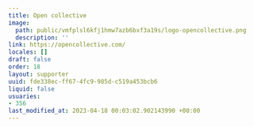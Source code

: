 ```yaml
---
title: Open collective
image:
  path: public/vmfplsl6kfj1hmw7azb6bxf3a19s/logo-opencollective.png
  description: ''
link: https://opencollective.com/
locales: []
draft: false
order: 18
layout: supporter
uuid: fde338ec-ff67-4fc9-985d-c519a453bcb6
liquid: false
usuaries:
- 356
last_modified_at: 2023-04-18 00:03:02.902143990 +00:00
---
```


